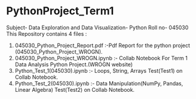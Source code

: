 # PythonProject_Term1
Subject- Data Exploration and Data Visualization- Python
Roll no- 045030
This Repository contains 4 files :
1. 045030_Python_Project_Report.pdf :-Pdf Report for the python project (045030_Python_Project_WROGN).
2. 045030_Python_Project_WROGN.ipynb :- Collab Notebook For Term 1 Data Analysis Python Project.(WROGN website)
3. Python_Test_1(045030).ipynb :- Loops, String, Arrays Test(Test1) on Collab Notebook.
4. Python_Test_2(045030).ipynb :- Data Manipulation(NumPy, Pandas, Linear Algebra) Test(Test2) on Collab Notebook.
